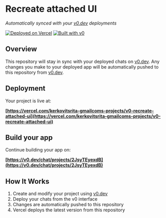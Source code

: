 # Recreate attached UI

*Automatically synced with your [v0.dev](https://v0.dev) deployments*

[![Deployed on Vercel](https://img.shields.io/badge/Deployed%20on-Vercel-black?style=for-the-badge&logo=vercel)](https://vercel.com/kerkovitsrita-gmailcoms-projects/v0-recreate-attached-ui)
[![Built with v0](https://img.shields.io/badge/Built%20with-v0.dev-black?style=for-the-badge)](https://v0.dev/chat/projects/2JsyTEyexdB)

## Overview

This repository will stay in sync with your deployed chats on [v0.dev](https://v0.dev).
Any changes you make to your deployed app will be automatically pushed to this repository from [v0.dev](https://v0.dev).

## Deployment

Your project is live at:

**[https://vercel.com/kerkovitsrita-gmailcoms-projects/v0-recreate-attached-ui](https://vercel.com/kerkovitsrita-gmailcoms-projects/v0-recreate-attached-ui)**

## Build your app

Continue building your app on:

**[https://v0.dev/chat/projects/2JsyTEyexdB](https://v0.dev/chat/projects/2JsyTEyexdB)**

## How It Works

1. Create and modify your project using [v0.dev](https://v0.dev)
2. Deploy your chats from the v0 interface
3. Changes are automatically pushed to this repository
4. Vercel deploys the latest version from this repository
